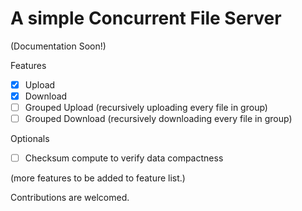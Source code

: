 # A simple Concurrent File Server

(Documentation Soon!)

Features

- [X] Upload
- [X] Download
- [ ] Grouped Upload (recursively uploading every file in group)
- [ ] Grouped Download (recursively downloading every file in group)

Optionals

- [ ] Checksum compute to verify data compactness

(more features to be added to feature list.)

Contributions are welcomed.
